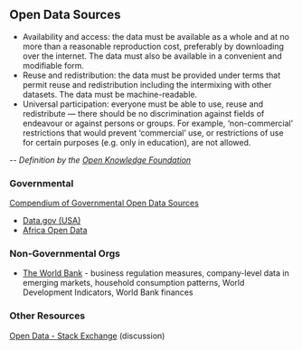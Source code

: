 ## Open Data Sources

* Availability and access: the data must be available as a whole and at no more than a reasonable reproduction cost, preferably by downloading over the internet. The data must also be available in a convenient and modifiable form.
* Reuse and redistribution: the data must be provided under terms that permit reuse and redistribution including the intermixing with other datasets. The data must be machine-readable.
* Universal participation: everyone must be able to use, reuse and redistribute — there should be no discrimination against fields of endeavour or against persons or groups. For example, ‘non-commercial’ restrictions that would prevent ‘commercial’ use, or restrictions of use for certain purposes (e.g. only in education), are not allowed.

-- _Definition by the [Open Knowledge Foundation](https://okfn.org/opendata/)_

### Governmental

[Compendium of Governmental Open Data Sources](http://datacatalogs.org/)

* [Data.gov (USA)](http://www.data.gov/)
* [Africa Open Data](http://africaopendata.org/dataset)

### Non-Governmental Orgs

* [The World Bank](http://data.worldbank.org/topic/private-sector) - business regulation measures, company-level data in emerging markets, household consumption patterns, World Development Indicators, World Bank finances

### Other Resources

[Open Data - Stack Exchange](http://opendata.stackexchange.com/) (discussion)
